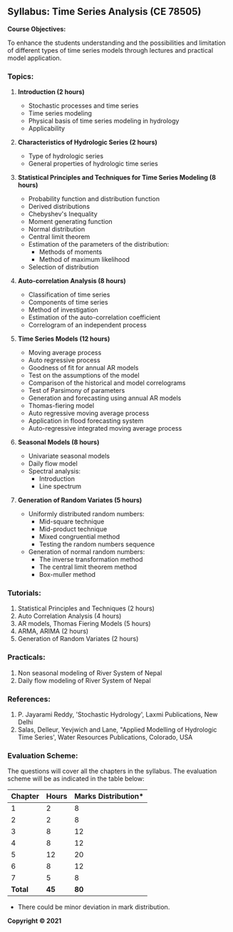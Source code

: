 ## Syllabus: Time Series Analysis (CE 78505)

**Course Objectives:**

To enhance the students understanding and the possibilities and limitation of different types of time series models through lectures and practical model application.

### Topics:

1. **Introduction (2 hours)**
    * Stochastic processes and time series
    * Time series modeling
    * Physical basis of time series modeling in hydrology
    * Applicability

2. **Characteristics of Hydrologic Series (2 hours)**
    * Type of hydrologic series
    * General properties of hydrologic time series

3. **Statistical Principles and Techniques for Time Series Modeling (8 hours)**
    * Probability function and distribution function
    * Derived distributions
    * Chebyshev's Inequality
    * Moment generating function
    * Normal distribution
    * Central limit theorem
    * Estimation of the parameters of the distribution:
        * Methods of moments
        * Method of maximum likelihood
    * Selection of distribution

4. **Auto-correlation Analysis (8 hours)**
    * Classification of time series
    * Components of time series
    * Method of investigation
    * Estimation of the auto-correlation coefficient
    * Correlogram of an independent process

5. **Time Series Models (12 hours)**
    * Moving average process
    * Auto regressive process
    * Goodness of fit for annual AR models
    * Test on the assumptions of the model
    * Comparison of the historical and model correlograms
    * Test of Parsimony of parameters
    * Generation and forecasting using annual AR models
    * Thomas-fiering model
    * Auto regressive moving average process
    * Application in flood forecasting system
    * Auto-regressive integrated moving average process

6. **Seasonal Models (8 hours)**
    * Univariate seasonal models
    * Daily flow model
    * Spectral analysis:
        * Introduction
        * Line spectrum

7. **Generation of Random Variates (5 hours)**
    * Uniformly distributed random numbers:
        * Mid-square technique
        * Mid-product technique
        * Mixed congruential method
        * Testing the random numbers sequence
    * Generation of normal random numbers:
        * The inverse transformation method
        * The central limit theorem method
        * Box-muller method

### Tutorials:

1. Statistical Principles and Techniques (2 hours)
2. Auto Correlation Analysis (4 hours)
3. AR models, Thomas Fiering Models (5 hours)
4. ARMA, ARIMA (2 hours)
5. Generation of Random Variates (2 hours)

### Practicals:

1. Non seasonal modeling of River System of Nepal
2. Daily flow modeling of River System of Nepal

### References:

1. P. Jayarami Reddy, 'Stochastic Hydrology', Laxmi Publications, New Delhi
2. Salas, Delleur, Yevjwich and Lane, "Applied Modelling of Hydrologic Time Series', Water Resources Publications, Colorado, USA

### Evaluation Scheme:

The questions will cover all the chapters in the syllabus. The evaluation scheme will be as indicated in the table below:

| Chapter | Hours | Marks Distribution* |
|---|---|---|
| 1 | 2 | 8 |
| 2 | 2 | 8 |
| 3 | 8 | 12 |
| 4 | 8 | 12 |
| 5 | 12 | 20 |
| 6 | 8 | 12 |
| 7 | 5 | 8 |
| **Total** | **45** | **80** |

* There could be minor deviation in mark distribution.

**Copyright &copy; 2021** 
